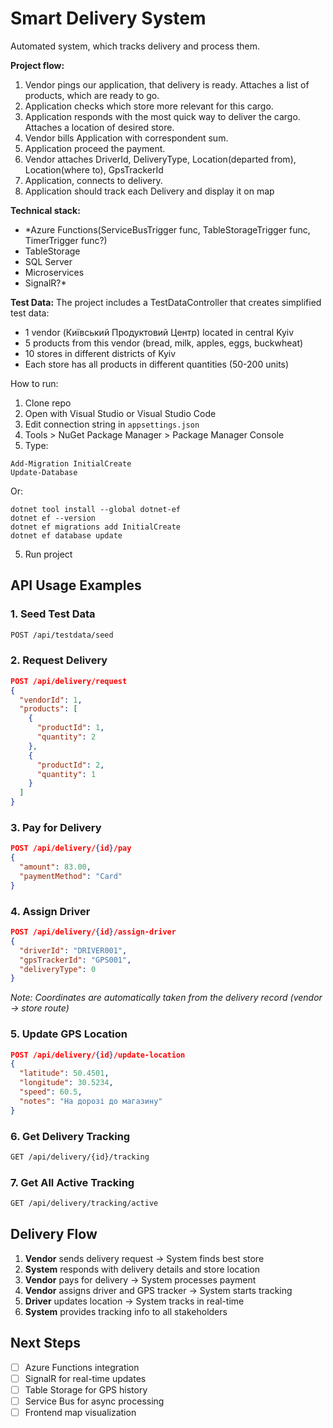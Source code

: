 # Smart Delivery System

Automated system, which tracks delivery and process them.

**Project flow:**
1) Vendor pings our application, that delivery is ready.
Attaches a list of products, which are ready to go.
2) Application checks which store more relevant for this cargo.
3) Application responds with the most quick way to deliver the cargo.
Attaches a location of desired store.
4) Vendor bills Application with correspondent sum.
5) Application proceed the payment.
6) Vendor attaches DriverId, DeliveryType, Location(departed from), Location(where to), GpsTrackerId
7) Application, connects to delivery.
8) Application should track each Delivery and display it on map

**Technical stack:**
- *Azure Functions(ServiceBusTrigger func, TableStorageTrigger func, TimerTrigger func?)
- TableStorage
- SQL Server
- Microservices
- SignalR?*

**Test Data:**
The project includes a TestDataController that creates simplified test data:
- 1 vendor (Київський Продуктовий Центр) located in central Kyiv
- 5 products from this vendor (bread, milk, apples, eggs, buckwheat)
- 10 stores in different districts of Kyiv
- Each store has all products in different quantities (50-200 units)

How to run:
1. Clone repo
2. Open with Visual Studio or Visual Studio Code
3. Edit connection string in `appsettings.json`
3. Tools > NuGet Package Manager > Package Manager Console
4. Type:
```
Add-Migration InitialCreate
Update-Database
```
Or:
```
dotnet tool install --global dotnet-ef
dotnet ef --version
dotnet ef migrations add InitialCreate
dotnet ef database update
```
5. Run project

## API Usage Examples

### 1. Seed Test Data
```bash
POST /api/testdata/seed
```

### 2. Request Delivery
```json
POST /api/delivery/request
{
  "vendorId": 1,
  "products": [
    {
      "productId": 1,
      "quantity": 2
    },
    {
      "productId": 2,
      "quantity": 1
    }
  ]
}
```

### 3. Pay for Delivery
```json
POST /api/delivery/{id}/pay
{
  "amount": 83.00,
  "paymentMethod": "Card"
}
```

### 4. Assign Driver
```json
POST /api/delivery/{id}/assign-driver
{
  "driverId": "DRIVER001",
  "gpsTrackerId": "GPS001",
  "deliveryType": 0
}
```
*Note: Coordinates are automatically taken from the delivery record (vendor → store route)*

### 5. Update GPS Location
```json
POST /api/delivery/{id}/update-location
{
  "latitude": 50.4501,
  "longitude": 30.5234,
  "speed": 60.5,
  "notes": "На дорозі до магазину"
}
```

### 6. Get Delivery Tracking
```bash
GET /api/delivery/{id}/tracking
```

### 7. Get All Active Tracking
```bash
GET /api/delivery/tracking/active
```

## Delivery Flow

1. **Vendor** sends delivery request → System finds best store
2. **System** responds with delivery details and store location
3. **Vendor** pays for delivery → System processes payment
4. **Vendor** assigns driver and GPS tracker → System starts tracking
5. **Driver** updates location → System tracks in real-time
6. **System** provides tracking info to all stakeholders

## Next Steps

- [ ] Azure Functions integration
- [ ] SignalR for real-time updates
- [ ] Table Storage for GPS history
- [ ] Service Bus for async processing
- [ ] Frontend map visualization
